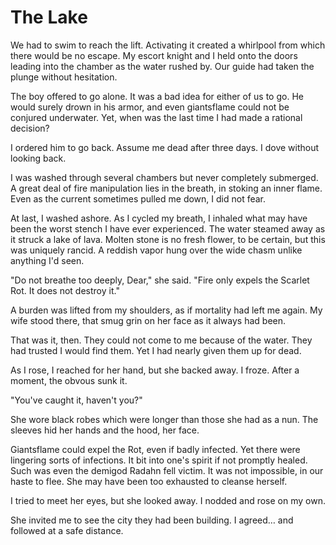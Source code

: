 # The Lake

We had to swim to reach the lift. Activating it created a whirlpool from which there would be no escape. My escort knight and I held onto the doors leading into the chamber as the water rushed by. Our guide had taken the plunge without hesitation.

The boy offered to go alone. It was a bad idea for either of us to go. He would surely drown in his armor, and even giantsflame could not be conjured underwater. Yet, when was the last time I had made a rational decision?

I ordered him to go back. Assume me dead after three days. I dove without looking back.

I was washed through several chambers but never completely submerged. A great deal of fire manipulation lies in the breath, in stoking an inner flame. Even as the current sometimes pulled me down, I did not fear.

At last, I washed ashore. As I cycled my breath, I inhaled what may have been the worst stench I have ever experienced. The water steamed away as it struck a lake of lava. Molten stone is no fresh flower, to be certain, but this was uniquely rancid. A reddish vapor hung over the wide chasm unlike anything I'd seen.

"Do not breathe too deeply, Dear," she said. "Fire only expels the Scarlet Rot. It does not destroy it."

A burden was lifted from my shoulders, as if mortality had left me again. My wife stood there, that smug grin on her face as it always had been.

That was it, then. They could not come to me because of the water. They had trusted I would find them. Yet I had nearly given them up for dead.

As I rose, I reached for her hand, but she backed away. I froze. After a moment, the obvous sunk it.

"You've caught it, haven't you?"

She wore black robes which were longer than those she had as a nun. The sleeves hid her hands and the hood, her face.

Giantsflame could expel the Rot, even if badly infected. Yet there were lingering sorts of infections. It bit into one's spirit if not promptly healed. Such was even the demigod Radahn fell victim. It was not impossible, in our haste to flee. She may have been too exhausted to cleanse herself.

I tried to meet her eyes, but she looked away. I nodded and rose on my own.

She invited me to see the city they had been building. I agreed… and followed at a safe distance.
